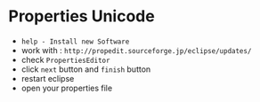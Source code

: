 # Properties Unicode

- `help - Install new Software`
- work with : `http://propedit.sourceforge.jp/eclipse/updates/`
- check `PropertiesEditor`
- click `next` button and `finish` button
- restart eclipse
- open your properties file
